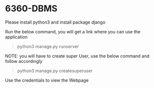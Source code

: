 # 6360-DBMS

Please install python3 and install package django

Run the below command, you will get a link where you can use the application
> python3 manage.py runserver

NOTE: you will have to create super User, use the below command and follow accordingly
> python3 manage.py createsuperuser

Use the credentials to view the Webpage